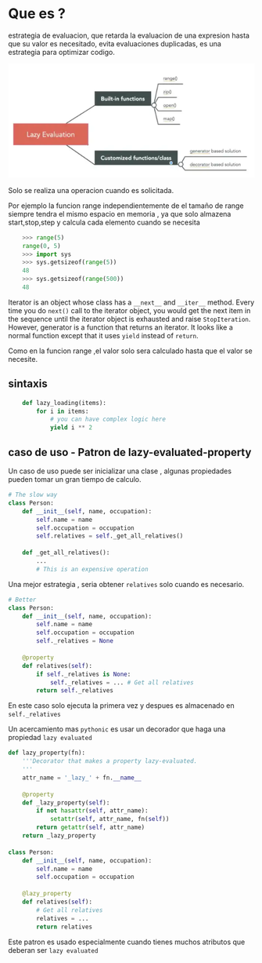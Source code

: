 # Que es ?

estrategia de evaluacion, que retarda la evaluacion de una expresion  hasta que su valor es necesitado, evita evaluaciones duplicadas, es una estrategia para optimizar codigo.

![lazy_evaluation](./imgs/lazy_evaluation_1.PNG)

Solo se realiza una operacion cuando es solicitada.

Por ejemplo la funcion range independientemente de el tamaño de range siempre tendra el mismo espacio en memoria , ya que solo almazena start,stop,step y calcula  cada elemento cuando se necesita

```Python
    >>> range(5)
    range(0, 5)
    >>> import sys
    >>> sys.getsizeof(range(5))
    48
    >>> sys.getsizeof(range(500))
    48

```

Iterator is an object whose class has a ```__next__``` and ```__iter__``` method. Every time you do ```next()``` call to the iterator object, you would get the next item in the sequence until the iterator object is exhausted and raise ```StopIteration```. However, generator is a function that returns an iterator. It looks like a normal function except that it uses ```yield``` instead of ```return```.

Como en la funcion range ,el valor solo sera calculado hasta que el valor se necesite.

## sintaxis 

```python
    def lazy_loading(items):
        for i in items:
            # you can have complex logic here
            yield i ** 2
```

## caso de uso - Patron de lazy-evaluated-property

Un caso de uso puede ser inicializar una clase , algunas propiedades pueden tomar un gran tiempo de calculo.

```python
# The slow way
class Person:
    def __init__(self, name, occupation):
        self.name = name
        self.occupation = occupation
        self.relatives = self._get_all_relatives()
        
    def _get_all_relatives():
        ...
        # This is an expensive operation

```

Una mejor estrategia , seria obtener ```relatives``` solo cuando es necesario.

```python
# Better
class Person:
    def __init__(self, name, occupation):
        self.name = name
        self.occupation = occupation
        self._relatives = None
        
    @property
    def relatives(self):
        if self._relatives is None:
            self._relatives = ... # Get all relatives
        return self._relatives
```

En este caso solo ejecuta la primera vez y despues es almacenado en ```self._relatives```

Un acercamiento mas ```pythonic``` es usar un decorador que haga una propiedad ```lazy evaluated```

```python
def lazy_property(fn):
    '''Decorator that makes a property lazy-evaluated.
    '''
    attr_name = '_lazy_' + fn.__name__

    @property
    def _lazy_property(self):
        if not hasattr(self, attr_name):
            setattr(self, attr_name, fn(self))
        return getattr(self, attr_name)
    return _lazy_property

class Person:
    def __init__(self, name, occupation):
        self.name = name
        self.occupation = occupation
        
    @lazy_property
    def relatives(self):
        # Get all relatives
        relatives = ...
        return relatives
```

Este patron es usado especialmente cuando tienes muchos atributos que deberan ser ```lazy evaluated```
